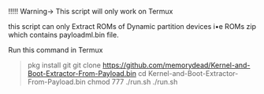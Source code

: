 !!!!! Warning-> This script will only work on Termux 

this script can only Extract ROMs of Dynamic partition devices i•e ROMs zip which contains payloadml.bin file.

Run this command in Termux

>pkg install git
>git clone https://github.com/memorydead/Kernel-and-Boot-Extractor-From-Payload.bin
>cd Kernel-and-Boot-Extractor-From-Payload.bin
>chmod 777 ./run.sh
>./run.sh
